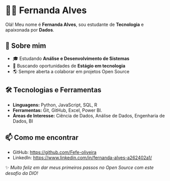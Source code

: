# 👩‍💻 Fernanda Alves

Olá! Meu nome é **Fernanda Alves**, sou estudante de **Tecnologia** e apaixonada por **Dados**.

## 🚀 Sobre mim
- 🎓 Estudando **Análise e Desenvolvimento de Sistemas**
- 💼 Buscando oportunidades de **Estágio em tecnologia**
- 🌎 Sempre aberta a colaborar em projetos Open Source

## 🛠️ Tecnologias e Ferramentas
- **Linguagens:** Python, JavaScript, SQL, R
- **Ferramentas:** Git, GitHub, Excel, Power BI.
- **Áreas de Interesse:** Ciência de Dados, Análise de Dados, Engenharia de Dados, BI

## 📫 Como me encontrar
- GitHub: https://github.com/Fefe-oliveira
- LinkedIn: https://www.linkedin.com/in/fernanda-alves-a262402a1/

✨ *Muito feliz em dar meus primeiros passos no Open Source com este desafio da DIO!*
